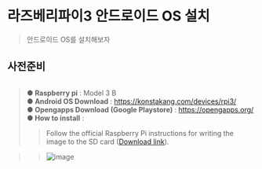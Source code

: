 # 라즈베리파이3 안드로이드 OS 설치
> 안드로이드 OS를 설치해보자

## 사전준비

```sh

```
> **● Raspberry pi** : Model 3 B  
> **● Android OS Download** : https://konstakang.com/devices/rpi3/  
> **● Opengapps Download (Google Playstore)** : https://opengapps.org/
> **● How to install** :  
>> Follow the official Raspberry Pi instructions for writing the image to the SD card ([Download link](https://www.raspberrypi.org/documentation/installation/installing-images/windows.md)).  

>> ![image](https://user-images.githubusercontent.com/16375921/126333508-735dbfc6-d32a-4727-82f1-9c1192c4e183.png)

